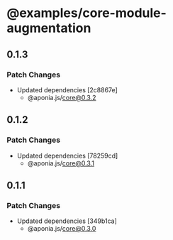 # @examples/core-module-augmentation

## 0.1.3

### Patch Changes

- Updated dependencies [2c8867e]
  - @aponia.js/core@0.3.2

## 0.1.2

### Patch Changes

- Updated dependencies [78259cd]
  - @aponia.js/core@0.3.1

## 0.1.1

### Patch Changes

- Updated dependencies [349b1ca]
  - @aponia.js/core@0.3.0
